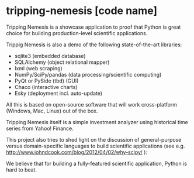 # tripping-nemesis [code name]

Tripping Nemesis is a showcase application to proof that Python is great choice for building production-level scientific applications.

Trippig Nemesis is also a demo of the following state-of-the-art libraries:

* sqlite3 (embedded database)
* SQLAlchemy (object relational mapper)
* lxml (web scraping)
* NumPy/SciPy/pandas (data processing/scientific computing)
* PyQt or PySide (tbd) (GUI)
* Chaco (interactive charts)
* Esky (deployment incl. auto-update)

All this is based on open-source software that will work cross-platform (Windows, Mac, Linux) out of the box.

Tripping Nemesis itself is a simple investment analyzer using historical time series from Yahoo! Finance.

This project also tries to shed light on the discussion of general-purpose versus domain-specific languages to build scientific applications (see e.g. http://www.johndcook.com/blog/2012/04/02/why-scipy/ ):

We believe that for building a fully-featured scientific application, Python is hard to beat.

